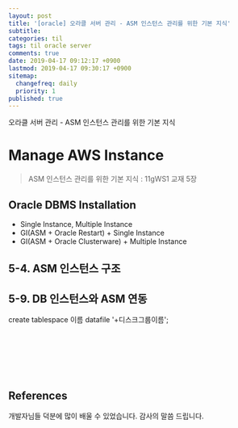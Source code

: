 ```yaml
---
layout: post
title: '[oracle] 오라클 서버 관리 - ASM 인스턴스 관리를 위한 기본 지식'
subtitle: 
categories: til
tags: til oracle server
comments: true
date: 2019-04-17 09:12:17 +0900
lastmod: 2019-04-17 09:30:17 +0900
sitemap:
  changefreq: daily
  priority: 1
published: true
---
```


오라클 서버 관리 - ASM 인스턴스 관리를 위한 기본 지식<br />

# Manage AWS Instance
> ASM 인스턴스 관리를 위한 기본 지식 : 11gWS1 교재 5장<br>

## Oracle DBMS Installation

  - Single Instance, Multiple Instance
  - GI(ASM + Oracle Restart) + Single Instance
  - GI(ASM + Oracle Clusterware) + Multiple Instance

## 5-4. ASM 인스턴스 구조

## 5-9. DB 인스턴스와 ASM 연동

  create tablespace 이름
  datafile '+디스크그룹이름';

<br>
<br>
<br>
<br>
<br>

## References
개발자님들 덕분에 많이 배울 수 있었습니다. 감사의 말씀 드립니다.<br/>